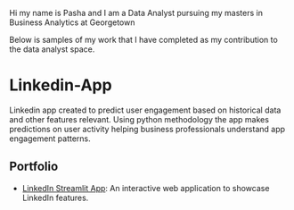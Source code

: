 Hi my name is Pasha and I am a Data Analyst pursuing my masters in Business Analytics at Georgetown

Below is samples of my work that I have completed as my contribution to the data analyst space. 

# Linkedin-App
Linkedin app created to predict user engagement based on historical data and other features relevant. Using python methodology the app makes predictions on user activity helping business professionals understand app engagement patterns.  
## Portfolio

- [LinkedIn Streamlit App](https://pashalinkedinapp-jrgvffjmxeafppbccguxln.streamlit.app): An interactive web application to showcase LinkedIn features.
